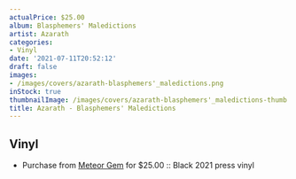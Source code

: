 ```yaml
---
actualPrice: $25.00
album: Blasphemers' Maledictions
artist: Azarath
categories:
- Vinyl
date: '2021-07-11T20:52:12'
draft: false
images:
- /images/covers/azarath-blasphemers'_maledictions.png
inStock: true
thumbnailImage: /images/covers/azarath-blasphemers'_maledictions-thumb.png
title: Azarath - Blasphemers' Maledictions
---
```


## Vinyl
* Purchase from [Meteor Gem](https://meteor-gem.com/products/azarath-blasphemers-maledictions-lp) for $25.00 :: Black 2021 press vinyl
